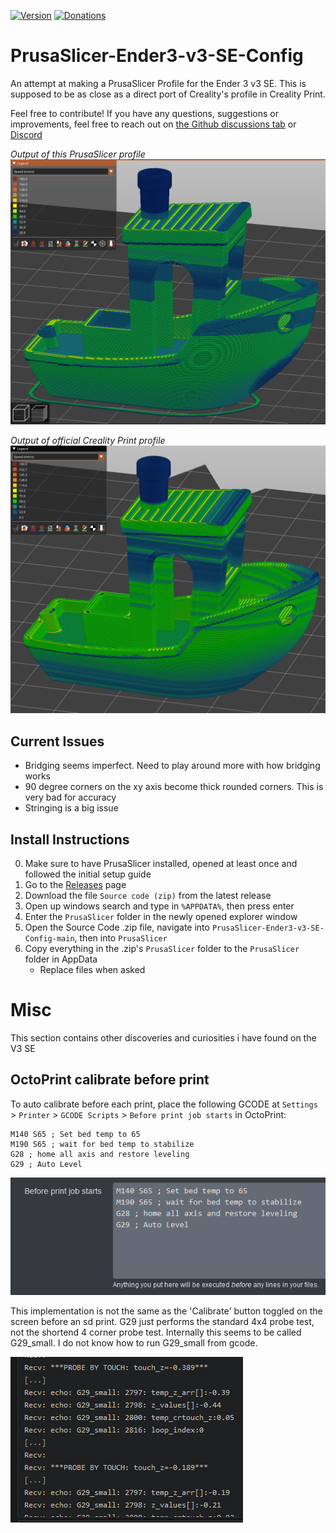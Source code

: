[![Version](https://img.shields.io/github/v/release/suchmememanyskill/PrusaSlicer-Ender3-v3-SE-Config)](https://github.com/suchmememanyskill/PrusaSlicer-Ender3-v3-SE-Config/releases) [![Donations](https://img.shields.io/badge/Support%20on-Ko--Fi-red)](https://ko-fi.com/suchmememanyskill)

# PrusaSlicer-Ender3-v3-SE-Config
An attempt at making a PrusaSlicer Profile for the Ender 3 v3 SE. This is supposed to be as close as a direct port of Creality's profile in Creality Print.

Feel free to contribute! If you have any questions, suggestions or improvements, feel free to reach out on [the Github discussions tab](https://github.com/suchmememanyskill/PrusaSlicer-Ender3-v3-SE-Config/discussions) or [Discord](https://discord.com/users/249186838592487425)

*Output of this PrusaSlicer profile*
![PrusaSlicer Print Output](img/prusa.png)

*Output of official Creality Print profile*
![Creality Print Output](img/creality.png)

## Current Issues
- Bridging seems imperfect. Need to play around more with how bridging works
- 90 degree corners on the xy axis become thick rounded corners. This is very bad for accuracy
- Stringing is a big issue

## Install Instructions
0. Make sure to have PrusaSlicer installed, opened at least once and followed the initial setup guide
1. Go to the [Releases](https://github.com/suchmememanyskill/PrusaSlicer-Ender3-v3-SE-Config/releases) page
2. Download the file `Source code (zip)` from the latest release
3. Open up windows search and type in `%APPDATA%`, then press enter
4. Enter the `PrusaSlicer` folder in the newly opened explorer window
5. Open the Source Code .zip file, navigate into `PrusaSlicer-Ender3-v3-SE-Config-main`, then into `PrusaSlicer`
6. Copy everything in the .zip's `PrusaSlicer` folder to the `PrusaSlicer` folder in AppData 
    - Replace files when asked

# Misc
This section contains other discoveries and curiosities i have found on the V3 SE

## OctoPrint calibrate before print
To auto calibrate before each print, place the following GCODE at `Settings` > `Printer` > `GCODE Scripts` > `Before print job starts` in OctoPrint:
```
M140 S65 ; Set bed temp to 65
M190 S65 ; wait for bed temp to stabilize
G28 ; home all axis and restore leveling
G29 ; Auto Level
```

![before_print_calibrate](img/calibrate_before_print.png)

This implementation is not the same as the 'Calibrate' button toggled on the screen before an sd print. G29 just performs the standard 4x4 probe test, not the shortend 4 corner probe test. Internally this seems to be called G29_small. I do not know how to run G29_small from gcode.

![g29_small](img/g29_small.png)
